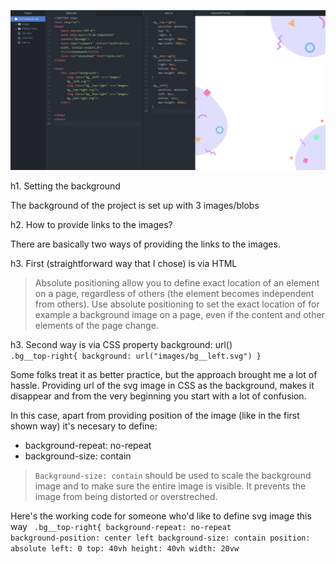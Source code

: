 

![Ready day 1](https://github.com/knitterJ/advent-of-css-2021-2022/blob/master/2.eCommerceComp/explanation-progress-track/day-1-setting-up-the-background-based-on-3-svgs/images/ready-day-1.png)

h1. Setting the background

The background of the project is set up with 3 images/blobs

h2. How to provide links to the images?

There are basically two ways of providing the links to the images.

h3. First (straightforward way that I chose) is via HTML


<blockquote>
Absolute positioning allow you to define exact location of an element on a page, regardless of others (the element becomes independent from others). Use absolute positioning to set the exact location of for example a background image on a page, even if the content and other elements of the page change.
</blockquote>



h3. Second way is via CSS property background: url()
<code>
.bg__top-right{
background: url("images/bg__left.svg")
}
</code>

Some folks treat it as better practice, but the approach brought me a lot of hassle.
Providing url of the svg image in CSS as the background, makes it disappear and from the very beginning you start with a lot of confusion.

In this case, apart from providing position of the image (like in the first shown way) it's necesary to define:

<ul>
  <li>background-repeat: no-repeat</li>
  <li>background-size: contain</li>
</ul>


<blockquote>
<code>Background-size: contain</code> should be used to scale the background image and to make sure the entire image is visible. It prevents the image from being distorted or overstreched.
</blockquote>

Here's the working code for someone who'd like to define svg image this way
<code>
.bg__top-right{
  background-repeat: no-repeat
  background-position: center left
  background-size: contain
  position: absolute
  left: 0
  top: 40vh
  height: 40vh
  width: 20vw
</code>
